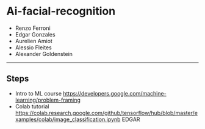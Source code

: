 # Ai-facial-recognition
* Renzo Ferroni
* Edgar Gonzales
* Aurelien Amiot
* Alessio Fleites
* Alexander Goldenstein
---
## Steps
* Intro to ML course <https://developers.google.com/machine-learning/problem-framing>
* Colab tutorial <https://colab.research.google.com/github/tensorflow/hub/blob/master/examples/colab/image_classification.ipynb>
EDGAR
